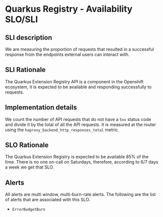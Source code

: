 # Quarkus Registry - Availability SLO/SLI

## SLI description
We are measuring the proportion of requests that resulted in a successful response from the endpoints external users can interact with.

## SLI Rationale
The Quarkus Extension Registry API is a component in the Openshift ecosystem, it is expected to be available and responding successfully to requests.

## Implementation details
We count the number of API requests that do not have a `5xx` status code and divide it by the total of all the API requests.
It is measured at the router using the `haproxy_backend_http_responses_total` metric.

## SLO Rationale
The Quarkus Extension Registry is expected to be available 85% of the time.
There is no one on-call on Saturdays, therefore, according to 6/7 days a week we get that SLO.

## Alerts
All alerts are multi window, multi-burn-rate alerts. The following are the list of alerts that are associated with this SLO.

- `ErrorBudgetBurn`
